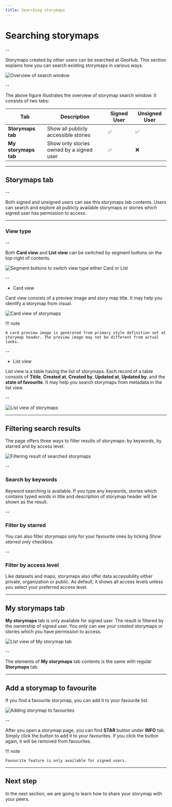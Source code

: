 ```yaml
---
title: Searching storymaps
---
```


# Searching storymaps

--

Storymaps created by other users can be searched at GeoHub. This section explains how you can search existing storymaps in various ways.

![Overview of search window](../assets/storymaps/search_storymaps_1.png)

<!-- .element style="height: 400px" -->

--

The above figure illustrates the overview of storymap search window. It consists of two tabs:

<hidden>

| Tab                  | Description                              | Signed User | Unsigned User |
| -------------------- | ---------------------------------------- | ----------- | ------------- |
| **Storymaps tab**    | Show all publicly accessible stories     | ✅          | ✅            |
| **My storymaps tab** | Show only stories owned by a signed user | ✅          | ❌            |

</hidden>

---

## Storymaps tab

--

Both signed and unsigned users can see this storymaps tab contents. Users can search and explore all publicly available storymaps or stories which signed user has permission to access.

---

### View type

--

Both **Card view** and **List view** can be switched by segment buttons on the top-right of contents.

![Segment buttons to switch view type either Card or List](../assets/storymaps/search_storymaps_2.png)

<!-- .element style="height: 60px" -->

--

- Card view

Card view consists of a preview image and story map title. It may help you identify a storymap from visual.

![Card view of storymaps](../assets/storymaps/search_storymaps_3.png)

<!-- .element style="height: 400px" -->

<hidden>

!!! note

    A card preview image is generated from primary style definition set at storymap header. The preview image may not be different from actual looks.

</hidden>

--

- List view

List view is a table having the list of storymaps. Each record of a table consists of **Titile**, **Created at**, **Created by**, **Updated at**, **Updated by**, and the **state of favourite**. It may help you search storymaps from metadata in the list view.

--

![List view of storymaps](../assets/storymaps/search_storymaps_4.png)

<!-- .element style="height: 400px" -->

---

## Filtering search results

The page offers three ways to filter results of storymaps: by keywords, by starred and by access level.

![Filtering result of searched storymaps](../assets/storymaps/search_storymaps_5.png)

<!-- .element style="height: 300px" -->

--

### Search by keywords

Keyword searching is available. If you type any keywords, stories which contains typed words in title and description of storymap header will be shown as the result.

--

### Filter by starred

You can also filter storymaps only for your favourite ones by ticking _Show starred only_ checkbox.

--

### Filter by access level

Like datasets and maps, storymaps also offer data accessibility either private, organization or public. As default, it shows all access levels unless you select your preferred access level.

---

## My storymaps tab

**My storymaps** tab is only available for signed user. The result is filtered by the ownership of signed user. You only can see your created storymaps or stories which you have permission to access.

![List view of My storymap tab](../assets/storymaps/search_storymaps_6.png)

<!-- .element style="height: 400px" -->

--

The elements of **My storymaps** tab contents is the same with regular **Storymaps** tab.

---

## Add a storymap to favourite

If you find a favourite storymap, you can add it to your favourite list.

![Adding storymap to favourites](../assets/storymaps/search_storymaps_7.png)

<!-- .element style="height: 200px" -->

--

After you open a storymap page, you can find **STAR** button under **INFO** tab. Simply click the button to add it to your favourites. If you click the button again, it will be removed from favourites.

<hidden>

!!! note

    Favourite feature is only available for signed users.

</hidden>

---

## Next step

In the next section, we are going to learn how to share your storymap with your peers.
